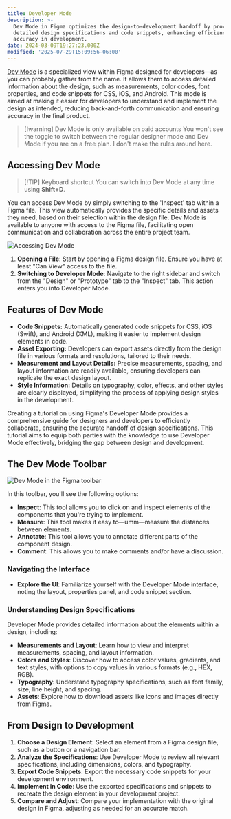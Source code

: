 ```yaml
---
title: Developer Mode
description: >-
  Dev Mode in Figma optimizes the design-to-development handoff by providing
  detailed design specifications and code snippets, enhancing efficiency and
  accuracy in development.
date: 2024-03-09T19:27:23.000Z
modified: '2025-07-29T15:09:56-06:00'
---
```


[Dev Mode](https://www.figma.com/dev-mode/) is a specialized view within Figma designed for developers—as you can probably gather from the name. It allows them to access detailed information about the design, such as measurements, color codes, font properties, and code snippets for CSS, iOS, and Android. This mode is aimed at making it easier for developers to understand and implement the design as intended, reducing back-and-forth communication and ensuring accuracy in the final product.

> [!warning] Dev Mode is only available on paid accounts
> You won't see the toggle to switch between the regular designer mode and Dev Mode if you are on a free plan. I don't make the rules around here.

## Accessing Dev Mode

> [!TIP] Keyboard shortcut
> You can switch into Dev Mode at any time using **Shift+D**.

You can access Dev Mode by simply switching to the 'Inspect' tab within a Figma file. This view automatically provides the specific details and assets they need, based on their selection within the design file. Dev Mode is available to anyone with access to the Figma file, facilitating open communication and collaboration across the entire project team.

![Accessing Dev Mode](assets/figma-accessing-dev-mode.gif)

1. **Opening a File**: Start by opening a Figma design file. Ensure you have at least "Can View" access to the file.
2. **Switching to Developer Mode**: Navigate to the right sidebar and switch from the "Design" or "Prototype" tab to the "Inspect" tab. This action enters you into Developer Mode.

## Features of Dev Mode

- **Code Snippets:** Automatically generated code snippets for CSS, iOS (Swift), and Android (XML), making it easier to implement design elements in code.
- **Asset Exporting:** Developers can export assets directly from the design file in various formats and resolutions, tailored to their needs.
- **Measurement and Layout Details:** Precise measurements, spacing, and layout information are readily available, ensuring developers can replicate the exact design layout.
- **Style Information:** Details on typography, color, effects, and other styles are clearly displayed, simplifying the process of applying design styles in the development.

Creating a tutorial on using Figma's Developer Mode provides a comprehensive guide for designers and developers to efficiently collaborate, ensuring the accurate handoff of design specifications. This tutorial aims to equip both parties with the knowledge to use Developer Mode effectively, bridging the gap between design and development.

## The Dev Mode Toolbar

![Dev Mode in the Figma toolbar](assets/figma-dev-mode-toolbar.png)

In this toolbar, you'll see the following options:

- **Inspect**: This tool allows you to click on and inspect elements of the components that you're trying to implement.
- **Measure**: This tool makes it easy to—umm—measure the distances between elements.
- **Annotate**: This tool allows you to annotate different parts of the component design.
- **Comment**: This allows you to make comments and/or have a discussion.

### Navigating the Interface

- **Explore the UI**: Familiarize yourself with the Developer Mode interface, noting the layout, properties panel, and code snippet section.

### Understanding Design Specifications

Developer Mode provides detailed information about the elements within a design, including:

- **Measurements and Layout**: Learn how to view and interpret measurements, spacing, and layout information.
- **Colors and Styles**: Discover how to access color values, gradients, and text styles, with options to copy values in various formats (e.g., HEX, RGB).
- **Typography**: Understand typography specifications, such as font family, size, line height, and spacing.
- **Assets**: Explore how to download assets like icons and images directly from Figma.

## From Design to Development

1. **Choose a Design Element**: Select an element from a Figma design file, such as a button or a navigation bar.
2. **Analyze the Specifications**: Use Developer Mode to review all relevant specifications, including dimensions, colors, and typography.
3. **Export Code Snippets**: Export the necessary code snippets for your development environment.
4. **Implement in Code**: Use the exported specifications and snippets to recreate the design element in your development project.
5. **Compare and Adjust**: Compare your implementation with the original design in Figma, adjusting as needed for an accurate match.
